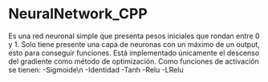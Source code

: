 # NeuralNetwork_CPP
Es una red neuronal simple que presenta pesos iniciales que rondan entre 0 y 1. Solo tiene presente una capa de neuronas con un máximo de un output, esto para conseguir funciones. Está implementado únicamente el descenso del gradiente como método de optimización.
Como funciones de activación se tienen:
-Sigmoide\n
-Identidad
-Tanh
-Relu
-LRelu

